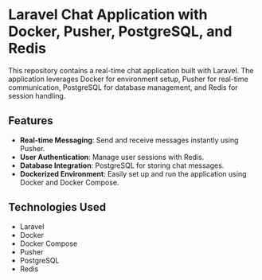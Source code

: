 # Laravel Chat Application with Docker, Pusher, PostgreSQL, and Redis

This repository contains a real-time chat application built with Laravel. The application leverages Docker for environment setup, Pusher for real-time communication, PostgreSQL for database management, and Redis for session handling.

## Features

- **Real-time Messaging**: Send and receive messages instantly using Pusher.
- **User Authentication**: Manage user sessions with Redis.
- **Database Integration**: PostgreSQL for storing chat messages.
- **Dockerized Environment**: Easily set up and run the application using Docker and Docker Compose.

## Technologies Used

- Laravel
- Docker
- Docker Compose
- Pusher
- PostgreSQL
- Redis




